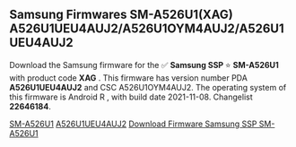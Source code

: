 <h2>Samsung Firmwares SM-A526U1(XAG) A526U1UEU4AUJ2/A526U1OYM4AUJ2/A526U1UEU4AUJ2</h2>
Download the Samsung firmware for the ✅ <strong>Samsung SSP </strong> ⭐ <strong>SM-A526U1</strong> with product code <strong>XAG</strong> . This firmware has version number PDA <strong>A526U1UEU4AUJ2</strong> and CSC A526U1OYM4AUJ2. The operating system of this firmware is Android R , with build date 2021-11-08. Changelist <strong>22646184</strong>.


[SM-A526U1](https://samfirm.shop/samsung/model/SM-A526U1)
[A526U1UEU4AUJ2](https://samfirm.shop/samsung/pda/A526U1UEU4AUJ2)
[Download Firmware Samsung SSP SM-A526U1](https://samfirm.shop/samsung/firmware/472662)
